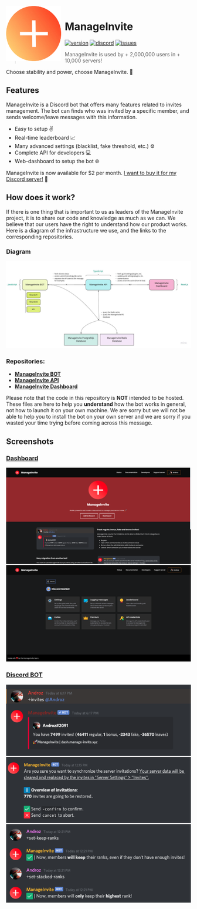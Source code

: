 <img width="150" height="150" style="float: left; margin: 0 10px 0 0;" alt="ManageInvite" src="./assets/logo.png">  

# ManageInvite
[![version](https://img.shields.io/github/package-json/v/Androz2091/ManageInvite?style=for-the-badge)](https://github.com/Androz2091/ManageInvite)
[![discord](https://img.shields.io/discord/638685268777500672?style=for-the-badge&color=7289DA&label=Discord)](https://discord.gg/v26Sqqs)
[![issues](https://img.shields.io/github/issues/Androz2091/ManageInvite?style=for-the-badge)](https://github.com/Androz2091/ManageInvite)

> ManageInvite is used by + 2,000,000 users in + 10,000 servers!

Choose stability and power, choose ManageInvite. 🚀

## Features

ManageInvite is a Discord bot that offers many features related to invites management. The bot can finds who was invited by a specific member, and sends welcome/leave messages with this information.

* Easy to setup ✌️
* Real-time leaderboard 📈
* Many advanced settings (blacklist, fake threshold, etc.) ⚙️
* Complete API for developers 💻
* Web-dashboard to setup the bot 🌐

ManageInvite is now available for $2 per month. [I want to buy it for my Discord server!](https://manage-invite.xyz) 👑

## How does it work?

If there is one thing that is important to us as leaders of the ManageInvite project, it is to share our code and knowledge as much as we can. We believe that our users have the right to understand how our product works. Here is a diagram of the infrastructure we use, and the links to the corresponding repositories. 

### Diagram

<img src="./assets/diagram.jpg" />

### Repositories:

* **[ManageInvite BOT](https://github.com/manage-invite/manage-invite-bot)**
* **[ManageInvite API](https://github.com/manage-invite/manage-invite-api)**
* **[ManageInvite Dashboard](https://github.com/manage-invite/manage-invite-dashboard)**

Please note that the code in this repository is **NOT** intended to be hosted. These files are here to help you **understand** how the bot works in general, not how to launch it on your own machine. We are sorry but we will not be able to help you to install the bot on your own server and we are sorry if you wasted your time trying before coming across this message.


## Screenshots

### [Dashboard](https://manage-invite.xyz)

<img src="./assets/dash-home.png" />
<img src="./assets/dash-settings.png" />

### [Discord BOT](https://manage-invite.xyz)

<img src="./assets/example-invites.png" />
<img src="./assets/example-sync.png" />
<img src="./assets/example-ranks-conf.png" />
